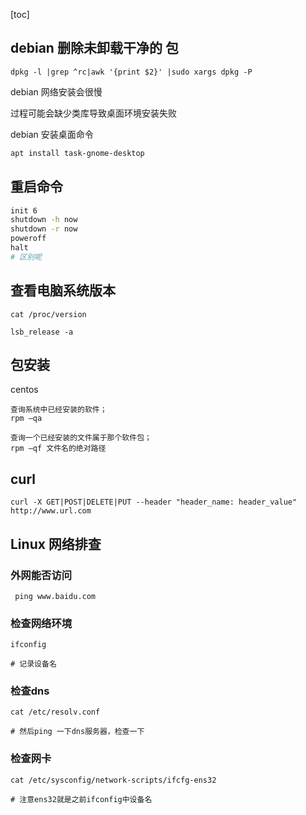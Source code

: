 [toc]

## debian 删除未卸载干净的 包

```shell
dpkg -l |grep ^rc|awk '{print $2}' |sudo xargs dpkg -P
```



debian 网络安装会很慢

过程可能会缺少类库导致桌面环境安装失败

debian 安装桌面命令

```bash
apt install task-gnome-desktop
```



## 重启命令

```bash
init 6
shutdown -h now
shutdown -r now
poweroff
halt
# 区别呢
```





## 查看电脑系统版本

```
cat /proc/version

lsb_release -a
```







## 包安装

centos 

```shell
查询系统中已经安装的软件；
rpm –qa

查询一个已经安装的文件属于那个软件包；
rpm –qf 文件名的绝对路径
```





## curl

```shell
curl -X GET|POST|DELETE|PUT --header "header_name: header_value" http://www.url.com
```



## Linux 网络排查

### 外网能否访问

```shell
 ping www.baidu.com
```



### 检查网络环境

```
ifconfig

# 记录设备名
```



### 检查dns

```
cat /etc/resolv.conf

# 然后ping 一下dns服务器，检查一下
```





### 检查网卡

```
cat /etc/sysconfig/network-scripts/ifcfg-ens32

# 注意ens32就是之前ifconfig中设备名
```

